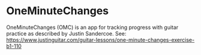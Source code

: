 # OneMinuteChanges

OneMinuteChanges (OMC) is an app for tracking progress with guitar practice as described by 
Justin Sandercoe. See:
https://www.justinguitar.com/guitar-lessons/one-minute-changes-exercise-b1-110
